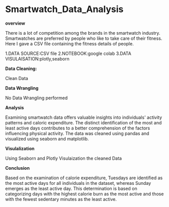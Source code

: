 # Smartwatch_Data_Analysis


**overview**


There is a lot of competition among the brands in the smartwatch industry. Smartwatches are preferred by people who like to take care of their fitness. Here I gave a CSV file containing the fitness details of people.


1.DATA SOURCE:CSV file
2.NOTEBOOK:google colab
3.DATA VISULAISATION:plotly,seaborn


**Data Cleaning:**

Clean Data

**Data Wrangling**

No Data Wrangling performed

**Analysis**

Examining smartwatch data offers valuable insights into individuals' activity patterns and caloric expenditure. The distinct identification of the most and least active days contributes to a better comprehension of the factors influencing physical activity. The data was cleaned using pandas and visualized using seaborn and matplotlib.

**Visulalization**

Using Seaborn and Plotly Visulaization the cleaned Data

**Conclusion**

Based on the examination of calorie expenditure, Tuesdays are identified as the most active days for all individuals in the dataset, whereas Sunday emerges as the least active day. This determination is based on categorizing days with the highest calorie burn as the most active and those with the fewest sedentary minutes as the least active.















